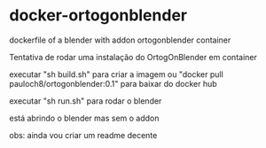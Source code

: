 # docker-ortogonblender
dockerfile of a blender with addon ortogonblender container

Tentativa de rodar uma instalação do OrtogOnBlender em container

executar "sh build.sh" para criar a imagem ou "docker pull pauloch8/ortogonblender:0.1" para baixar do docker hub

executar "sh run.sh" para rodar o blender

está abrindo o blender mas sem o addon


obs: ainda vou criar um readme decente
